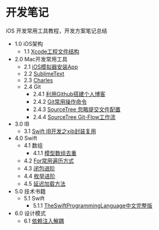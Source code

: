 # 开发笔记
iOS 开发常用工具教程，开发方案笔记总结

* 1.0 iOS架构
	* 1.1 [Xcode工程文件结构](https://github.com/LengYi/Note/blob/master/1.0/1.1/Xcode工程文件结构/工程文件结构.md)
* 2.0 Mac开发常用工具
	* 2.1 [iOS模拟器安装App](https://github.com/LengYi/Note/blob/master/2.0/2.1/iOS模拟器安装App.md)
	* 2.2 [SublimeText](https://github.com/LengYi/Note/blob/master/2.0/2.2/SublimeText.md)
	* 2.3 [Charles](https://github.com/LengYi/Note/blob/master/2.0/2.3/Charles.md)
	* 2.4 Git
		* 2.4.1 [利用Github搭建个人博客](https://github.com/LengYi/Note/blob/master/2.0/2.4/2.4.1/blog.md)
		* 2.4.2 [Git常用操作命令](https://github.com/LengYi/Note/blob/master/2.0/2.4/2.4.2/command.md)
		* 2.4.3 [SourceTree 忽略提交文件配置](https://github.com/LengYi/Note/blob/master/2.0/2.4/2.4.3/gitignore.md)
		* 2.4.4 [SourceTree Git-Flow工作流](https://github.com/LengYi/Note/blob/master/2.0/2.4/2.4.4/SourceTree.md)
* 3.0 IB
	* 3.1 [Swift IB开发之xib封装复用](https://github.com/LengYi/Note/blob/master/3.0/3.1/xib.md) 
* 4.0 Swift
	* 4.1 数组
		* 4.1.1 [模型数组去重](https://github.com/LengYi/Note/blob/master/4.0/4.1/4.1.1/模型数组去重.md)
	* 4.2 [For常用遍历方式](https://github.com/LengYi/Note/blob/master/4.0/4.2/For.md)
	* 4.3 [闭包进阶](https://github.com/LengYi/Note/blob/master/4.0/4.3/Closure.md)
	* 4.4 [枚举进阶](https://github.com/LengYi/Note/blob/master/4.0/4.4/Enum.md)
	* 4.5 [延迟加载方法](https://github.com/LengYi/Note/blob/master/4.0/4.5/DelayExcuse.md)
* 5.0 技术书籍
	* 5.1 Swift
		* 5.1.1 [TheSwiftProgrammingLanguage中文完整版](https://github.com/LengYi/Note/blob/master/5.0/5.1/5.1.1/TheSwiftProgrammingLanguage中文完整版.pdf) 
* 6.0 设计模式
	* 6.1 [依赖注入解耦](https://github.com/LengYi/Note/blob/master/6.0/6.1/deIn.md)